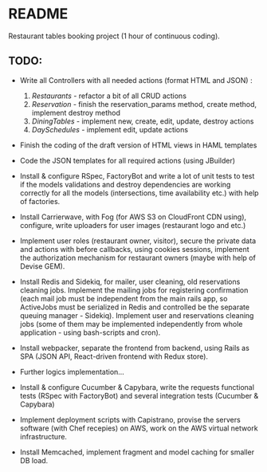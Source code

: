 # README

Restaurant tables booking project (1 hour of continuous coding).

## TODO:
* Write all Controllers with all needed actions (format HTML and JSON) :
  1. *Restaurants* - refactor a bit of all CRUD actions
  2. *Reservation* - finish the reservation_params method, create method,
                     implement destroy method
  3. *DiningTables* - implement new, create, edit, update, destroy actions
  4. *DaySchedules* - implement edit, update actions

* Finish the coding of the draft version of HTML views in HAML templates

* Code the JSON templates for all required actions (using JBuilder)

* Install & configure RSpec, FactoryBot and write a lot of unit tests to test if
  the models validations and destroy dependencies are working correctly for all
  the models (intersections, time availability etc.) with help of factories.

* Install Carrierwave, with Fog (for AWS S3 on CloudFront CDN using), configure,
  write uploaders for user images (restaurant logo and etc.)

* Implement user roles (restaurant owner, visitor), secure the private data and 
  actions with before callbacks, using cookies sessions, implement the 
  authorization mechanism for restaurant owners (maybe with help of Devise GEM).

* Install Redis and Sidekiq, for mailer, user cleaning, old reservations 
  cleaning jobs. Implement the mailing jobs for registering confirmation (each
  mail job must be independent from the main rails app, so ActiveJobs must be
  serialized in Redis and controlled be the separate queuing manager - Sidekiq).
  Implement user and reservations cleaning jobs (some of them may be implemented
  independently from whole application - using bash-scripts and cron).

* Install webpacker, separate the frontend from backend, using Rails as SPA
  (JSON API, React-driven frontend with Redux store).

* Further logics implementation...

* Install & configure Cucumber & Capybara, write the requests functional tests
  (RSpec with FactoryBot) and several integration tests (Cucumber & Capybara)

* Implement deployment scripts with Capistrano, provise the servers software
  (with Chef recepies) on AWS, work on the AWS virtual network infrastructure.

* Install Memcached, implement fragment and model caching for smaller DB load.
